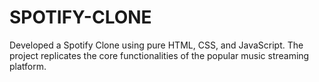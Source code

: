 # SPOTIFY-CLONE
Developed a Spotify Clone using pure HTML, CSS, and JavaScript. The project replicates the core functionalities of the popular music streaming platform.
